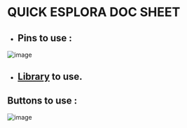 # QUICK ESPLORA DOC SHEET

* ## Pins to use :  

![image](https://github.com/alexKrsn1234/Cimino-Krausener-PEIP2-ARDUINO-PROJECT-/assets/127763192/2930701c-b081-492c-8894-a19e2822142c)


* ## [Library](https://docs.arduino.cc/retired/archived-libraries/EsploraLibrary) to use.

## Buttons to use :  

![image](https://github.com/alexKrsn1234/Cimino-Krausener-PEIP2-ARDUINO-PROJECT-/assets/127763192/9e730059-6c07-430f-9877-74488c2e9e72)


